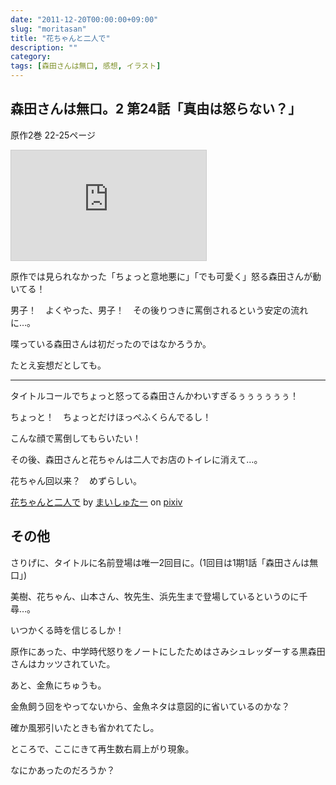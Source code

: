 ```yaml
---
date: "2011-12-20T00:00:00+09:00"
slug: "moritasan"
title: "花ちゃんと二人で"
description: ""
category: 
tags: [森田さんは無口, 感想, イラスト]
---
```


## 森田さんは無口。2 第24話「真由は怒らない？」

原作2巻 22-25ページ

<iframe src="http://ext.nicovideo.jp/thumb/1323140243" style="border: 1px solid rgb(204, 204, 204);" frameborder="0" height="176" scrolling="no" width="312"><a href="http://www.nicovideo.jp/watch/1323140243">【ニコニコ動画】森田さんは無口。2　第24話「真由は怒らない？」</a></iframe>

原作では見られなかった「ちょっと意地悪に」「でも可愛く」怒る森田さんが動いてる！

男子！　よくやった、男子！　その後りつきに罵倒されるという安定の流れに…。

喋っている森田さんは初だったのではなかろうか。

たとえ妄想だとしても。

---

タイトルコールでちょっと怒ってる森田さんかわいすぎるぅぅぅぅぅぅ！

ちょっと！　ちょっとだけほっぺふくらんでるし！

こんな顔で罵倒してもらいたい！

その後、森田さんと花ちゃんは二人でお店のトイレに消えて…。

花ちゃん回以来？　めずらしい。

<script src="http://source.pixiv.net/source/embed.js" data-id="23777228_1a16cb5127dc6ea327c99012f30fe6d7" data-size="medium" data-border="on" charset="utf-8"></script><noscript><p><a href="http://www.pixiv.net/member_illust.php?mode=medium&illust_id=23777228" target="_blank">花ちゃんと二人で</a> by <a href="http://www.pixiv.net/member.php?id=1432163" target="_blank">まいしゅたー</a> on <a href="http://www.pixiv.net/" target="_blank">pixiv</a></p></noscript>

## その他

さりげに、タイトルに名前登場は唯一2回目に。(1回目は1期1話「森田さんは無口」)

美樹、花ちゃん、山本さん、牧先生、浜先生まで登場しているというのに千尋…。

いつかくる時を信じるしか！

原作にあった、中学時代怒りをノートにしたためはさみシュレッダーする黒森田さんはカッツされていた。

あと、金魚にちゅうも。

金魚飼う回をやってないから、金魚ネタは意図的に省いているのかな？

確か風邪引いたときも省かれてたし。

ところで、ここにきて再生数右肩上がり現象。

なにかあったのだろうか？
